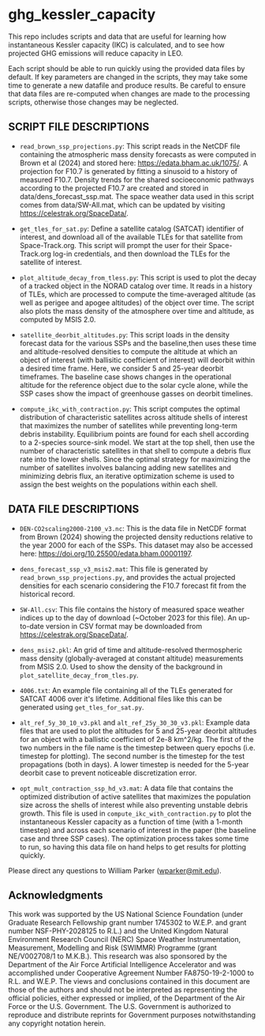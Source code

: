 # ghg_kessler_capacity
This repo includes scripts and data that are useful for learning how instantaneous Kessler capacity (IKC) is calculated, and to see how projected GHG emissions will reduce capacity in LEO. 

Each script should be able to run quickly using the provided data files by default. If key parameters are changed in the scripts, they may take some time to generate a new datafile and produce results. Be careful to ensure that data files are re-computed when changes are made to the processing scripts, otherwise those changes may be neglected. 

## SCRIPT FILE DESCRIPTIONS
- `read_brown_ssp_projections.py`: This script reads in the NetCDF file containing the atmospheric mass density
forecasts as were computed in Brown et al (2024) and stored here: https://edata.bham.ac.uk/1075/. A projection for F10.7 is generated by fitting a sinusoid to a history of measured F10.7. Density trends for the shared socioeconomic pathways according to the projected F10.7 are created and stored in data/dens_forecast_ssp.mat. The space weather data used in this script comes from data/SW-All.mat, which can be updated by visiting https://celestrak.org/SpaceData/. 

- `get_tles_for_sat.py`: Define a satellite catalog (SATCAT) identifier of interest, and download all of the available TLEs for that satellite from Space-Track.org. This script will prompt the user for their Space-Track.org log-in credentials, and then download the TLEs for the satellite of interest.  

- `plot_altitude_decay_from_tless.py`: This script is used to plot the decay of a tracked object in the NORAD catalog 
over time. It reads in a history of TLEs, which are processed to compute the time-averaged altitude (as well as perigee and apogee altitudes) of the object over time. The script also plots the mass density of the atmosphere over time and altitude, as computed by MSIS 2.0. 

- `satellite_deorbit_altitudes.py`: This script loads in the density forecast data for the various SSPs and the baseline,then uses these time and altitude-resolved densities to compute the altitude at which an object of interest (with ballisitic coefficient of interest) will deorbit within a desired time frame. Here, we consider 5 and 25-year deorbit timeframes. The baseline case shows changes in the operational altitude for the reference object due to the solar cycle alone, while the SSP cases show the impact of greenhouse gasses on deorbit timelines. 

- `compute_ikc_with_contraction.py`: This script computes the optimal distribution of characteristic satellites across altitude shells of interest that maximizes the number of satellites while preventing long-term debris instability. Equilibrium points are found for each shell according to a 2-species source-sink model. We start at the top shell, then use the number of characteristic satellites in that shell to compute a debris flux rate into the lower shells. Since the optimal strategy for maximizing the number of satellites involves balancing adding new satellites and minimizing debris flux, an iterative optimization scheme is used to assign the best weights on the populations within each shell.

## DATA FILE DESCRIPTIONS

- `DEN-CO2scaling2000-2100_v3.nc`: This is the data file in NetCDF format from Brown (2024) showing the projected density reductions relative to the year 2000 for each of the SSPs. This dataset may also be accessed here: https://doi.org/10.25500/edata.bham.00001197. 

- `dens_forecast_ssp_v3_msis2.mat`: This file is generated by `read_brown_ssp_projections.py`, and provides the actual projected densities for each scenario considering the F10.7 forecast fit from the historical record. 

- `SW-All.csv`: This file contains the history of measured space weather indices up to the day of download (~October 2023 for this file). An up-to-date version in CSV format may be downloaded from https://celestrak.org/SpaceData/. 

- `dens_msis2.pkl`: An  grid of time and altitude-resolved thermospheric mass density (globally-averaged at constant altitude) measurements from MSIS 2.0. Used to show the density of the background in `plot_satellite_decay_from_tles.py`. 

- `4006.txt`: An example file containing all of the TLEs generated for SATCAT 4006 over it's lifetime. Additional files like this can be generated using `get_tles_for_sat.py`. 

- `alt_ref_5y_30_10_v3.pkl` and `alt_ref_25y_30_30_v3.pkl`: Example data files that are used to plot the altitudes for 5 and 25-year deorbit altitudes for an object with a ballistic coefficient of 2e-8 km^2/kg. The first of the two numbers in the file name is the timestep between query epochs (i.e. timestep for plotting). The second number is the timestep for the test propagations (both in days). A lower timestep is needed for the 5-year deorbit case to prevent noticeable discretization error. 

- `opt_mult_contraction_ssp_hd_v3.mat`: A data file that contains the optimized distribution of active satellites that maximizes the population size across the shells of interest while also preventing unstable debris growth. This file is used in `compute_ikc_with_contraction.py` to plot the instantaneous Kessler capacity as a function of time (with a 1-month timestep) and across each scenario of interest in the paper (the baseline case and three SSP cases). The optimization process takes some time to run, so having this data file on hand helps to get results for plotting quickly. 

Please direct any questions to William Parker (wparker@mit.edu). 

## Acknowledgments

This work was supported by the US National Science Foundation (under Graduate Research Fellowship grant number 1745302 to W.E.P. and grant number NSF-PHY-2028125 to R.L.) and the United Kingdom Natural Environment Research Council (NERC) Space Weather Instrumentation, Measurement, Modelling and Risk (SWIMMR) Programme (grant NE/V002708/1 to M.K.B.). This research was also sponsored by the Department of the Air Force Artificial Intelligence Accelerator and was accomplished under Cooperative Agreement Number FA8750-19-2-1000 to R.L. and W.E.P. The views and conclusions contained in this document are those of the authors and should not be interpreted as representing the official policies, either expressed or implied, of the Department of the Air Force or the U.S. Government. The U.S. Government is authorized to reproduce and distribute reprints for Government purposes notwithstanding any copyright notation herein.
